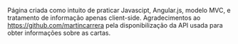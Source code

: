 
Página criada como intuito de praticar Javascipt, Angular.js, modelo MVC, e tratamento de informação apenas client-side.
Agradecimentos ao https://github.com/martincarrera pela disponibilização da API usada para obter informações sobre as cartas.
